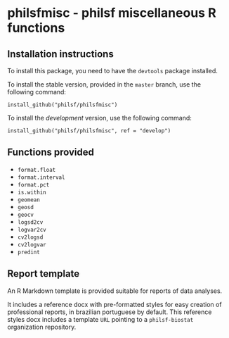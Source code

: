 # philsfmisc - philsf miscellaneous R functions

## Installation instructions

To install this package, you need to have the `devtools` package installed.

To install the stable version, provided in the `master` branch, use the following command:

    install_github("philsf/philsfmisc")

To install the *development* version, use the following command:

    install_github("philsf/philsfmisc", ref = "develop")

## Functions provided

- `format.float`
- `format.interval`
- `format.pct`
- `is.within`
- `geomean`
- `geosd`
- `geocv`
- `logsd2cv`
- `logvar2cv`
- `cv2logsd`
- `cv2logvar`
- `predint`

## Report template

An R Markdown template is provided suitable for reports of data analyses.

It includes a reference docx with pre-formatted styles for easy creation of professional reports, in brazilian portuguese by default.
This reference styles docx includes a template `URL` pointing to a `philsf-biostat` organization repository.

